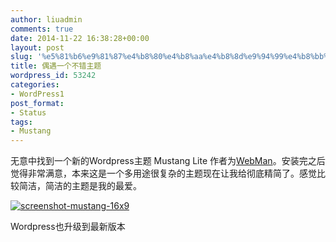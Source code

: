 ```yaml
---
author: liuadmin
comments: true
date: 2014-11-22 16:38:28+00:00
layout: post
slug: '%e5%81%b6%e9%81%87%e4%b8%80%e4%b8%aa%e4%b8%8d%e9%94%99%e4%b8%bb%e9%a2%98'
title: 偶遇一个不错主题
wordpress_id: 53242
categories:
- WordPress1
post_format:
- Status
tags:
- Mustang
---
```


无意中找到一个新的Wordpress主题 Mustang Lite 作者为[WebMan](http://www.webmandesign.eu/)。安装完之后觉得非常满意，本来这是一个多用途很复杂的主题现在让我给彻底精简了。感觉比较简洁，简洁的主题是我的最爱。

[![screenshot-mustang-16x9](http://cdn1.martinliu.cn/wp-content/uploads/2014/11/screenshot-mustang-16x9-520x289.png)](http://cdn1.martinliu.cn/wp-content/uploads/2014/11/screenshot-mustang-16x9.png)

Wordpress也升级到最新版本
